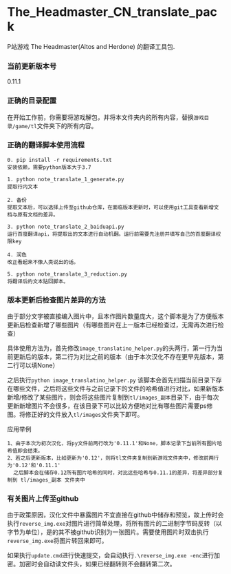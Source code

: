 # The_Headmaster_CN_translate_pack
P站游戏 The Headmaster(Altos and Herdone) 的翻译工具包.

### 当前更新版本号
0.11.1

### 正确的目录配置
在开始工作前，你需要将游戏解包，并将本文件夹内的所有内容，替换`游戏目录/game/tl`文件夹下的所有内容。

### 正确的翻译脚本使用流程
```
0. pip install -r requirements.txt
安装依赖，需要python版本大于3.7

1. python note_translate_1_generate.py
提取行内文本

2. 备份
提取文本后，可以选择上传至github仓库，在面临版本更新时，可以使用git工具查看新增文档与原有文档的差异。

3. python note_translate_2_baiduapi.py
运行百度翻译api，将提取出的文本进行自动机翻。运行前需要先注册并填写自己的百度翻译权限key

4. 润色
改正看起来不像人类说出的话。

5. python note_translate_3_reduction.py
将翻译后的文本贴回脚本。
```

### 版本更新后检查图片差异的方法

由于部分文字被直接编入图片中，且本作图片数量庞大，这个脚本是为了方便版本更新后检查新增了哪些图片（有哪些图片在上一版本已经检查过，无需再次进行检查）

具体使用方法为，首先修改`image_translatino_helper.py`的头两行，第一行为当前更新后的版本，第二行为对比之前的版本（由于本次汉化不存在更早先版本，第二行可以填None）

之后执行`python image_translatino_helper.py`
该脚本会首先扫描当前目录下存在哪些文件，之后将这些文件与之前记录下的文件的哈希值进行对比，如果新版本新增/修改了某些图片，则会将这些图片复制到`tl/images_副本`目录下，由于每次更新新增图片不会很多，在该目录下可以比较方便地对比有哪些图片需要ps修图。将修正好的文件放入`tl/images`文件夹下即可。

应用举例
```
1、由于本次为初次汉化，将py文件前两行改为'0.11.1'和None，脚本记录下当前所有图片哈希值即会结束。
2、若之后更新版本，比如更新为'0.12'，则将tl文件夹复制到新游戏文件夹中，修改前两行为'0.12'和'0.11.1'
  之后脚本会在储存0.12所有图片哈希的同时，对比这些哈希与0.11.1的差异，将差异部分复制到 tl/images_副本 文件夹中
```

### 有关图片上传至github

由于政策原因，汉化文件中暴露图片不宜直接在github中储存和预览，故上传时会执行`reverse_img.exe`对图片进行简单处理，将所有图片的二进制字节码反转（以字节为单位），是的其不被github识别为一张图片。需要使用图片时双击执行`reverse_img.exe`将图片转回来即可。

如果执行`update.cmd`进行快速提交，会自动执行`.\reverse_img.exe -enc`进行加密。加密时会自动读文件头，如果已经翻转则不会翻转第二次。
